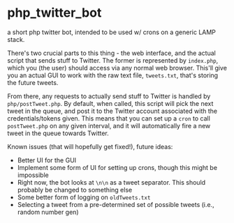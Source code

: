 php_twitter_bot
===============

a short php twitter bot, intended to be used w/ crons on a generic LAMP stack.

There's two crucial parts to this thing - the web interface, and the actual script that sends stuff to Twitter. The former is represented by ```index.php```, which you (the user) should access via any normal web browser. This'll give you an actual GUI to work with the raw text file, ```tweets.txt```, that's storing the future tweets.

From there, any requests to actually send stuff to Twitter is handled by ```php/postTweet.php```. By default, when called, this script will pick the next tweet in the queue, and post it to the Twitter account associated with the credentials/tokens given. This means that you can set up a ```cron``` to call ```postTweet.php``` on any given interval, and it will automatically fire a new tweet in the queue towards Twitter.

Known issues (that will hopefully get fixed!), future ideas:

* Better UI for the GUI
* Implement some form of UI for setting up crons, though this might be impossible
* Right now, the bot looks at ```\n\n``` as a tweet separator. This should probably be changed to something else
* Some better form of logging on ```oldTweets.txt```
* Selecting a tweet from a pre-determined set of possible tweets (i.e., random number gen)
